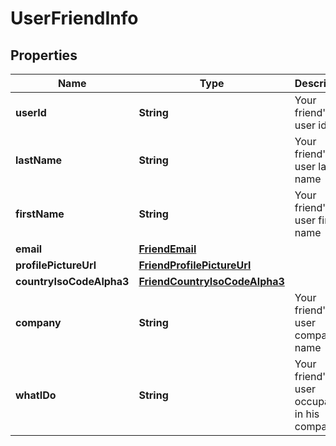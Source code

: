 
# UserFriendInfo

## Properties
Name | Type | Description | Notes
------------ | ------------- | ------------- | -------------
**userId** | **String** | Your friend&#39;s user id | 
**lastName** | **String** | Your friend&#39;s user last name | 
**firstName** | **String** | Your friend&#39;s user first name | 
**email** | [**FriendEmail**](FriendEmail.md) |  | 
**profilePictureUrl** | [**FriendProfilePictureUrl**](FriendProfilePictureUrl.md) |  |  [optional]
**countryIsoCodeAlpha3** | [**FriendCountryIsoCodeAlpha3**](FriendCountryIsoCodeAlpha3.md) |  | 
**company** | **String** | Your friend&#39;s user company name | 
**whatIDo** | **String** | Your friend&#39;s user occupation in his company |  [optional]



